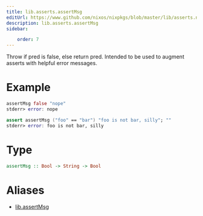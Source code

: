 ```yaml
---
title: lib.asserts.assertMsg
editUrl: https://www.github.com/nixos/nixpkgs/blob/master/lib/asserts.nix#L28C5
description: lib.asserts.assertMsg
sidebar:

    order: 7
---
```


Throw if pred is false, else return pred.
Intended to be used to augment asserts with helpful error messages.

# Example

```nix
assertMsg false "nope"
stderr> error: nope

assert assertMsg ("foo" == "bar") "foo is not bar, silly"; ""
stderr> error: foo is not bar, silly
```

# Type

```haskell
assertMsg :: Bool -> String -> Bool
```


# Aliases

- [lib.assertMsg](./reference/lib/lib-assertMsg)


